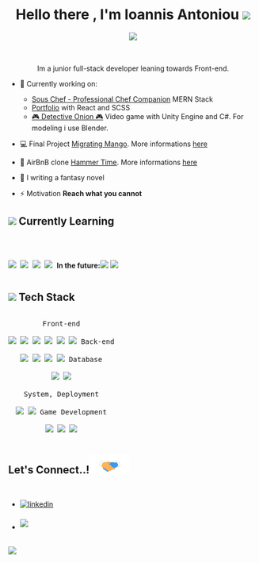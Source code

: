 
<h1 align="center"><b>Hello there , I'm Ioannis Antoniou </b><img src="https://media.giphy.com/media/hvRJCLFzcasrR4ia7z/giphy.gif" width="35"></h1>


<p align="center">
  <a href="https://github.com/DenverCoder1/readme-typing-svg"><img src="https://readme-typing-svg.herokuapp.com?font=Time+New+Roman&color=cyan&size=25&center=true&vCenter=true&width=600&height=100&lines=LeWagon+Alumni+Full-Stack+Developer,;Creative+Mind,;React+Newbie,;Novice+Fantasy+Author,;Love+to+learn+new+stuff..."></a>
</p>
<br>
<p align="center">Im a junior full-stack developer leaning towards Front-end. </p>

- 🎯 Currently working on:
	<ul>
		<li><a href="https://github.com/anaktas24/Sou-Chef">Sous Chef - Professional Chef Companion</a> MERN Stack</li>
		<li><a href="https://github.com/anaktas24/Personal-Website">Portfolio</a> with React and SCSS</li>
		<li><a href="https://github.com/anaktas24/Detective-Onion"</li> 🎮 Detective Onion 🎮</a> Video game with Unity Engine and C#. For modeling i use Blender.
	</ul>

- 💻 Final Project <a href="www.migratingmango.me">Migrating Mango</a>. More informations [here](https://github.com/oliveranthony17/migrating_mango) 

- 🎨 AirBnB clone <a href="itshammertime.herokuapp.com">Hammer Time</a>. More informations [here](https://github.com/anaktas24/hammer-time)

- 📖 I writing a fantasy novel

- ⚡ Motivation **Reach what you cannot**

 
## <img src="https://media2.giphy.com/media/QssGEmpkyEOhBCb7e1/giphy.gif?cid=ecf05e47a0n3gi1bfqntqmob8g9aid1oyj2wr3ds3mg700bl&rid=giphy.gif" width ="25"><b> Currently Learning</b>
<p style="display: inline-block;" align="center">
 <kbd>
    <br>
    <br>
    <img width="30px" src="https://cdn.jsdelivr.net/gh/devicons/devicon/icons/mongodb/mongodb-original.svg" />
    <img width="30px" src="https://cdn.jsdelivr.net/gh/devicons/devicon/icons/express/express-original.svg" />
    <img width="30" src="https://cdn.jsdelivr.net/gh/devicons/devicon/icons/react/react-original.svg" />
    <img width="30px" src="https://cdn.jsdelivr.net/gh/devicons/devicon/icons/nodejs/nodejs-plain.svg" />
  </kbd>
<b> In the future:</b>
<p style="display: inline-block;" align="center">
	<img width="30px" src="https://cdn.jsdelivr.net/gh/devicons/devicon/icons/typescript/typescript-original.svg" />
      <img width="30px" src="https://cdn.jsdelivr.net/gh/devicons/devicon/icons/threejs/threejs-original.svg" />

## <img src="https://media2.giphy.com/media/QssGEmpkyEOhBCb7e1/giphy.gif?cid=ecf05e47a0n3gi1bfqntqmob8g9aid1oyj2wr3ds3mg700bl&rid=giphy.gif" width ="25"><b> Tech Stack</b>
<p style="display: inline-block;" align="center">
  <kbd>
    <kbd>Front-end</kbd>
    <br>
    <br>
    <img width="30px" src="https://cdn.jsdelivr.net/gh/devicons/devicon/icons/html5/html5-original.svg" /> 
    <img width="30px" src="https://cdn.jsdelivr.net/gh/devicons/devicon/icons/css3/css3-plain.svg" /> 
    <img width="30px" src="https://cdn.jsdelivr.net/gh/devicons/devicon/icons/bootstrap/bootstrap-plain.svg" /> 
    <img width="30px" src="https://cdn.jsdelivr.net/gh/devicons/devicon/icons/react/react-original.svg" />
    <img width="30px" src="https://cdn.jsdelivr.net/gh/devicons/devicon/icons/javascript/javascript-original.svg" />
    <img width="30px" src="https://cdn.jsdelivr.net/gh/devicons/devicon/icons/sass/sass-original.svg" />
  </kbd>
  <kbd>
    <kbd>Back-end</kbd>
    <br>
    <br>
    <img width="30px" src="https://cdn.jsdelivr.net/gh/devicons/devicon/icons/ruby/ruby-original.svg" />
    <img width="30px" src="https://cdn.jsdelivr.net/gh/devicons/devicon/icons/rails/rails-plain.svg" />
    <img width="30px" src="https://cdn.jsdelivr.net/gh/devicons/devicon/icons/postgresql/postgresql-original-wordmark.svg" />
    <img width="30px" src="https://cdn.jsdelivr.net/gh/devicons/devicon/icons/nodejs/nodejs-plain.svg" />
  </kbd>
  <kbd>
    <kbd>Database</kbd>
    <br>
    <br>
    <img width="30px" src="https://cdn.jsdelivr.net/gh/devicons/devicon/icons/mysql/mysql-plain.svg" />
    <img width="30px" src="https://cdn.jsdelivr.net/gh/devicons/devicon/icons/postgresql/postgresql-original-wordmark.svg" />
  </kbd>
  <br>
  <br>
  <kbd>
    <kbd>System, Deployment</kbd>
    <br>
    <br>
    <img width="30px" src="https://cdn.jsdelivr.net/gh/devicons/devicon/icons/heroku/heroku-plain.svg" />
    <img width="30px" src="https://cdn.jsdelivr.net/gh/devicons/devicon/icons/git/git-plain.svg" />
  </kbd>
   <kbd>
    <kbd>Game Development</kbd>
    <br>
    <br>
    <img width="30px" src="https://cdn.jsdelivr.net/gh/devicons/devicon/icons/blender/blender-original.svg" />
    <img width="30px" src="https://cdn.jsdelivr.net/gh/devicons/devicon/icons/unity/unity-original.svg" />
    <img width="30px" src="https://cdn.jsdelivr.net/gh/devicons/devicon/icons/csharp/csharp-plain.svg" /> 
  </kbd>
</p> 
<br/>  

## <b> Let's Connect..!</b><img src="https://github.com/0xAbdulKhalid/0xAbdulKhalid/raw/main/assets/mdImages/handshake.gif" width ="80">
<br>
<div align='left'>

<ul>

<li>
<a href="https://linkedin.com/in/ioanton" target="_blank">
<img src="https://img.shields.io/badge/linkedin:  Ioannis Antoniou-%2300acee.svg?color=405DE6&style=for-the-badge&logo=linkedin&logoColor=white" alt=linkedin style="margin-bottom: 5px;"/>
</a>
</li>

<br>

<li>
<a href="mailto:john.ch.anthony@gmail.com" target="_blank">
<img src="https://img.shields.io/badge/gmail:  Ioannis Antoniou-%23EA4335.svg?style=for-the-badge&logo=gmail&logoColor=white" t=mail style="margin-bottom: 5px;" />
</a>
</li>
	
</ul>
</div>

<br>
<img src="https://user-images.githubusercontent.com/73097560/115834477-dbab4500-a447-11eb-908a-139a6edaec5c.gif">
<br>
